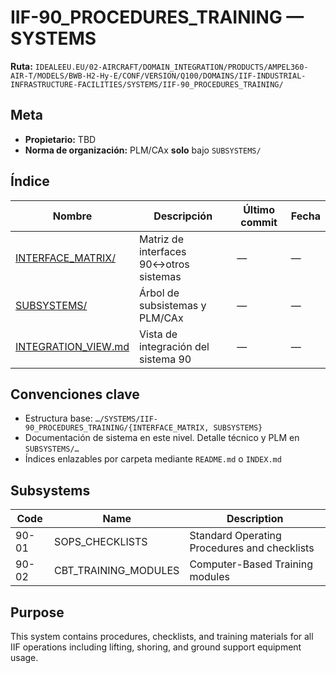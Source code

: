 # IIF-90_PROCEDURES_TRAINING — SYSTEMS

**Ruta:** `IDEALEEU.EU/02-AIRCRAFT/DOMAIN_INTEGRATION/PRODUCTS/AMPEL360-AIR-T/MODELS/BWB-H2-Hy-E/CONF/VERSION/Q100/DOMAINS/IIF-INDUSTRIAL-INFRASTRUCTURE-FACILITIES/SYSTEMS/IIF-90_PROCEDURES_TRAINING/`

## Meta
- **Propietario:** TBD
- **Norma de organización:** PLM/CAx **solo** bajo `SUBSYSTEMS/`

## Índice
| Nombre | Descripción | Último commit | Fecha |
|---|---|---|---|
| [INTERFACE_MATRIX/](./INTERFACE_MATRIX/) | Matriz de interfaces 90↔otros sistemas | — | — |
| [SUBSYSTEMS/](./SUBSYSTEMS/) | Árbol de subsistemas y PLM/CAx | — | — |
| [INTEGRATION_VIEW.md](./INTEGRATION_VIEW.md) | Vista de integración del sistema 90 | — | — |

## Convenciones clave
- Estructura base: `…/SYSTEMS/IIF-90_PROCEDURES_TRAINING/{INTERFACE_MATRIX, SUBSYSTEMS}`
- Documentación de sistema en este nivel. Detalle técnico y PLM en `SUBSYSTEMS/…`
- Índices enlazables por carpeta mediante `README.md` o `INDEX.md`

## Subsystems

| Code | Name | Description |
|------|------|-------------|
| 90-01 | SOPS_CHECKLISTS | Standard Operating Procedures and checklists |
| 90-02 | CBT_TRAINING_MODULES | Computer-Based Training modules |

## Purpose

This system contains procedures, checklists, and training materials for all IIF operations including lifting, shoring, and ground support equipment usage.

